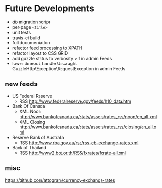 # Future Developments

* db migration script
* per-page `<title>`
* unit tests
* travis-ci build
* full documentation
* refactor feed processing to XPATH
* refactor layout to CSS GRID
* add guzzle status to verbosity > 1 in admin Feeds
* lower timeout, handle Uncaught GuzzleHttp\Exception\RequestException in admin Feeds

## new feeds

* US Federal Reserve
  * RSS <http://www.federalreserve.gov/feeds/h10_data.htm>
* Bank Of Canada
  * XML Noon <http://www.bankofcanada.ca/stats/assets/rates_rss/noon/en_all.xml>
  * XML Closing <http://www.bankofcanada.ca/stats/assets/rates_rss/closing/en_all.xml>
* Reserve Bank of Australia
  * RSS <http://www.rba.gov.au/rss/rss-cb-exchange-rates.xml>
* Bank of Thailand
  * RSS <http://www2.bot.or.th/RSS/fxrates/fxrate-all.xml>

## misc

<https://github.com/attogram/currency-exchange-rates>
